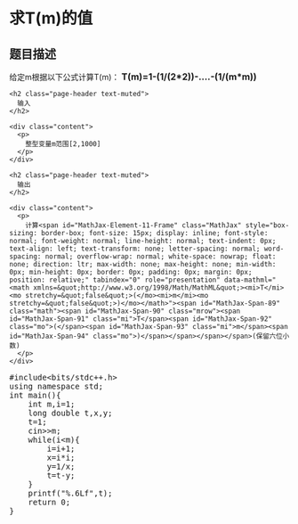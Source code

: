 # 求T(m)的值

<div class="content">
  <h2 class="page-header text-muted">
    题目描述
  </h2>
  
  <div class="content">
    <p>
      给定<span id="MathJax-Element-7-Frame" class="MathJax" style="box-sizing: border-box; font-size: 14px; display: inline; font-style: normal; font-weight: normal; line-height: normal; text-indent: 0px; text-align: left; text-transform: none; letter-spacing: normal; word-spacing: normal; overflow-wrap: normal; white-space: nowrap; float: none; direction: ltr; max-width: none; max-height: none; min-width: 0px; min-height: 0px; border: 0px; padding: 0px; margin: 0px; position: relative;" tabindex="0" role="presentation" data-mathml="<math xmlns=&quot;http://www.w3.org/1998/Math/MathML&quot;><mi>m</mi></math>"><span class="MJX_Assistive_MathML" role="presentation">m</span></span>根据以下公式计算<span id="MathJax-Element-8-Frame" class="MathJax" style="box-sizing: border-box; font-size: 14px; display: inline; font-style: normal; font-weight: normal; line-height: normal; text-indent: 0px; text-align: left; text-transform: none; letter-spacing: normal; word-spacing: normal; overflow-wrap: normal; white-space: nowrap; float: none; direction: ltr; max-width: none; max-height: none; min-width: 0px; min-height: 0px; border: 0px; padding: 0px; margin: 0px; position: relative;" tabindex="0" role="presentation" data-mathml="<math xmlns=&quot;http://www.w3.org/1998/Math/MathML&quot;><mi>T</mi><mo stretchy=&quot;false&quot;>(</mo><mi>m</mi><mo stretchy=&quot;false&quot;>)</mo></math>"><span id="MathJax-Span-50" class="math"><span id="MathJax-Span-51" class="mrow"><span id="MathJax-Span-52" class="mi">T</span><span id="MathJax-Span-53" class="mo">(</span><span id="MathJax-Span-54" class="mi">m</span><span id="MathJax-Span-55" class="mo">)</span></span></span></span>： <strong><span style="font-size: 1rem;">T(m)=1-(1/(2*2))-&#8230;.-(1/(m*m))</span></strong>
    </p>
    
    <h2 class="page-header text-muted">
      输入
    </h2>
    
    <div class="content">
      <p>
        整型变量m范围[2,1000]
      </p>
    </div>
    
    <h2 class="page-header text-muted">
      输出
    </h2>
    
    <div class="content">
      <p>
        计算<span id="MathJax-Element-11-Frame" class="MathJax" style="box-sizing: border-box; font-size: 15px; display: inline; font-style: normal; font-weight: normal; line-height: normal; text-indent: 0px; text-align: left; text-transform: none; letter-spacing: normal; word-spacing: normal; overflow-wrap: normal; white-space: nowrap; float: none; direction: ltr; max-width: none; max-height: none; min-width: 0px; min-height: 0px; border: 0px; padding: 0px; margin: 0px; position: relative;" tabindex="0" role="presentation" data-mathml="<math xmlns=&quot;http://www.w3.org/1998/Math/MathML&quot;><mi>T</mi><mo stretchy=&quot;false&quot;>(</mo><mi>m</mi><mo stretchy=&quot;false&quot;>)</mo></math>"><span id="MathJax-Span-89" class="math"><span id="MathJax-Span-90" class="mrow"><span id="MathJax-Span-91" class="mi">T</span><span id="MathJax-Span-92" class="mo">(</span><span id="MathJax-Span-93" class="mi">m</span><span id="MathJax-Span-94" class="mo">)</span></span></span></span>(保留六位小数)
      </p>
    </div>
  </div>
</div>

<pre class="EnlighterJSRAW" data-enlighter-language="c">#include&lt;bits/stdc++.h&gt;
using namespace std;
int main(){
    int m,i=1;
    long double t,x,y;
    t=1;
    cin&gt;&gt;m;
    while(i&lt;m){
    	i=i+1;
        x=i*i;
        y=1/x;
        t=t-y;
    }
    printf("%.6Lf",t);
	return 0;
}</pre>

&nbsp;
